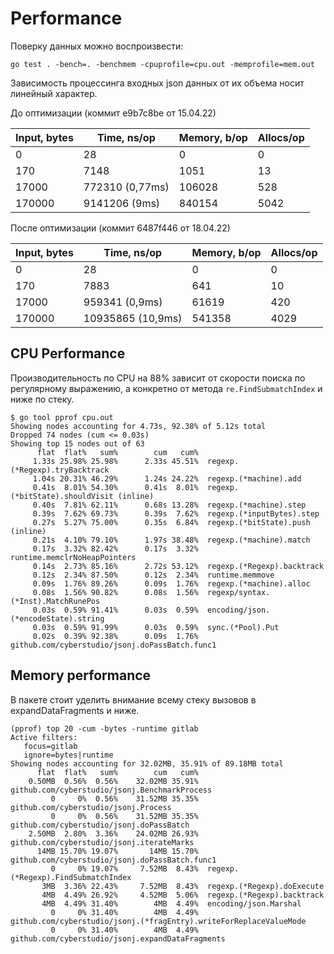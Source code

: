 <h1>Performance</h1>

Поверку данных можно воспроизвести:
```
go test . -bench=. -benchmem -cpuprofile=cpu.out -memprofile=mem.out
```

Зависимость процессинга входных json данных от их объема носит линейный характер.

До оптимизации (коммит e9b7c8be от 15.04.22)

| Input, bytes | Time, ns/op      | Memory, b/op  | Allocs/op |
|--------------|------------------|---------------|-----------|
| 0            | 28               | 0             | 0         |
| 170          | 7148             | 1051          | 13        |
| 17000        | 772310  (0,77ms) | 106028        | 528       |
| 170000       | 9141206 (9ms)    | 840154        | 5042      |

После оптимизации (коммит 6487f446 от 18.04.22)

| Input, bytes | Time, ns/op       | Memory, b/op | Allocs/op |
|--------------|-------------------|--------------|-----------|
| 0            | 28                | 0            | 0         |
| 170          | 7883              | 641          | 10        |
| 17000        | 959341  (0,9ms)   | 61619        | 420       |
| 170000       | 10935865 (10,9ms) | 541358       | 4029      |


<h2>CPU Performance</h2>

Производительность по CPU на 88% зависит от скорости поиска по регулярному выражению,
а конкретно от метода `re.FindSubmatchIndex` и ниже по стеку.

```
$ go tool pprof cpu.out
Showing nodes accounting for 4.73s, 92.38% of 5.12s total
Dropped 74 nodes (cum <= 0.03s)
Showing top 15 nodes out of 63
      flat  flat%   sum%        cum   cum%
     1.33s 25.98% 25.98%      2.33s 45.51%  regexp.(*Regexp).tryBacktrack
     1.04s 20.31% 46.29%      1.24s 24.22%  regexp.(*machine).add
     0.41s  8.01% 54.30%      0.41s  8.01%  regexp.(*bitState).shouldVisit (inline)
     0.40s  7.81% 62.11%      0.68s 13.28%  regexp.(*machine).step
     0.39s  7.62% 69.73%      0.39s  7.62%  regexp.(*inputBytes).step
     0.27s  5.27% 75.00%      0.35s  6.84%  regexp.(*bitState).push (inline)
     0.21s  4.10% 79.10%      1.97s 38.48%  regexp.(*machine).match
     0.17s  3.32% 82.42%      0.17s  3.32%  runtime.memclrNoHeapPointers
     0.14s  2.73% 85.16%      2.72s 53.12%  regexp.(*Regexp).backtrack
     0.12s  2.34% 87.50%      0.12s  2.34%  runtime.memmove
     0.09s  1.76% 89.26%      0.09s  1.76%  regexp.(*machine).alloc
     0.08s  1.56% 90.82%      0.08s  1.56%  regexp/syntax.(*Inst).MatchRunePos
     0.03s  0.59% 91.41%      0.03s  0.59%  encoding/json.(*encodeState).string
     0.03s  0.59% 91.99%      0.03s  0.59%  sync.(*Pool).Put
     0.02s  0.39% 92.38%      0.09s  1.76%  github.com/cyberstudio/jsonj.doPassBatch.func1

```

<h2>Memory performance</h2>

В пакете стоит уделить внимание всему стеку вызовов в expandDataFragments и ниже.

```
(pprof) top 20 -cum -bytes -runtime gitlab
Active filters:
   focus=gitlab
   ignore=bytes|runtime
Showing nodes accounting for 32.02MB, 35.91% of 89.18MB total
      flat  flat%   sum%        cum   cum%
    0.50MB  0.56%  0.56%    32.02MB 35.91%  github.com/cyberstudio/jsonj.BenchmarkProcess
         0     0%  0.56%    31.52MB 35.35%  github.com/cyberstudio/jsonj.Process
         0     0%  0.56%    31.52MB 35.35%  github.com/cyberstudio/jsonj.doPassBatch
    2.50MB  2.80%  3.36%    24.02MB 26.93%  github.com/cyberstudio/jsonj.iterateMarks
      14MB 15.70% 19.07%       14MB 15.70%  github.com/cyberstudio/jsonj.doPassBatch.func1
         0     0% 19.07%     7.52MB  8.43%  regexp.(*Regexp).FindSubmatchIndex
       3MB  3.36% 22.43%     7.52MB  8.43%  regexp.(*Regexp).doExecute
       4MB  4.49% 26.92%     4.52MB  5.06%  regexp.(*Regexp).backtrack
       4MB  4.49% 31.40%        4MB  4.49%  encoding/json.Marshal
         0     0% 31.40%        4MB  4.49%  github.com/cyberstudio/jsonj.(*fragEntry).writeForReplaceValueMode
         0     0% 31.40%        4MB  4.49%  github.com/cyberstudio/jsonj.expandDataFragments
```

